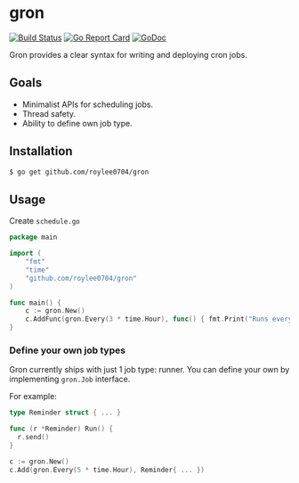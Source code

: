 # gron
[![Build Status](https://semaphoreci.com/api/v1/roylee0704/gron/branches/master/badge.svg)](https://semaphoreci.com/roylee0704/gron)
[![Go Report Card](https://goreportcard.com/badge/github.com/roylee0704/gron)](https://goreportcard.com/report/github.com/roylee0704/gron)
[![GoDoc](https://godoc.org/github.com/roylee0704/gron?status.svg)](https://godoc.org/github.com/roylee0704/gron)

Gron provides a clear syntax for writing and deploying cron jobs.

## Goals

- Minimalist APIs for scheduling jobs.
- Thread safety.
- Ability to define own job type.

## Installation

```sh
$ go get github.com/roylee0704/gron
```

## Usage
Create `schedule.go`

```go
package main

import (
	"fmt"
	"time"
	"github.com/roylee0704/gron"
)

func main() {
	c := gron.New()
	c.AddFunc(gron.Every(3 * time.Hour), func() { fmt.Print("Runs every 3 hour") })
}
```

### Define your own job types
Gron currently ships with just 1 job type: runner. You can define your own by implementing `gron.Job` interface.


For example:

```go
type Reminder struct { ... }

func (r *Reminder) Run() {
  r.send()
}

c := gron.New()
c.Add(gron.Every(5 * time.Hour), Reminder{ ... })
```
